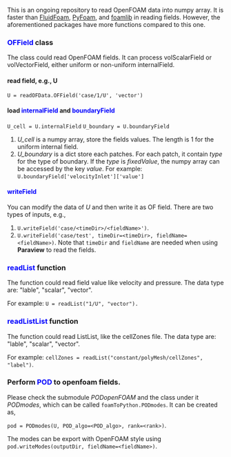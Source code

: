 This is an ongoing repository to read OpenFOAM data into numpy array.
It is faster than [FluidFoam](https://github.com/fluiddyn/fluidfoam), [PyFoam](https://pypi.org/project/PyFoam/), and [foamlib](https://github.com/gerlero/foamlib) in reading fields.
However, the aforementioned packages have more functions compared to this one.

### <span style="color:blue;">OFField</span> class
The class could read OpenFOAM fields. 
It can process volScalarField or volVectorField, either uniform or non-uniform internalField.

#### read field, e.g., U
`U = readOFData.OFField('case/1/U', 'vector')`

#### load <span style="color:blue;">internalField</span> and <span style="color:blue;">boundaryField</span>

`U_cell = U.internalField`
`U_boundary = U.boundaryField`

1. _U_cell_ is a numpy array, store the fields values. The length is 1 for the uniform internal field.
2. _U_boundary_ is a dict store each patches. For each patch, it contain _type_ for the type of boundary. If the _type_ is _fixedValue_, the numpy array can be accessed by the key _value_. For example: `U.boundaryField['velocityInlet']['value']`

#### <span style="color:blue;">writeField</span>
You can modify the data of _U_ and then write it as OF field. 
There are two types of inputs, e.g.,
1. `U.writeField('case/<timeDir>/<fieldName>')`.
2. `U.writeField('case/test', timeDir=<timeDir>, fieldName=<fieldName>)`. Note that `timeDir` and `fieldName` are needed when using **Paraview** to read the fields.

### <span style="color:blue;">readList</span> function
The function could read field value like velocity and pressure.
The data type are: "lable", "scalar", "vector".

For example: `U = readList("1/U", "vector").`

### <span style="color:blue;">readListList</span> function
The function could read ListList, like the cellZones file.
The data type are: "lable", "scalar", "vector".

For example: `cellZones = readList("constant/polyMesh/cellZones", "label")`.

### Perform <span style="color:blue;">POD</span> to openfoam fields.
Please check the submodule _PODopenFOAM_ and the class under it _PODmodes_, which can be called `foamToPython.PODmodes`. It can be created as,

`pod = PODmodes(U, POD_algo=<POD_algo>, rank=<rank>)`.

The modes can be export with OpenFOAM style using
`pod.writeModes(outputDir, fieldName=<fieldName>)`.